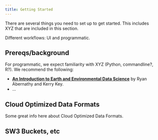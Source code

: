 ```yaml
---
title: Getting Started
---
```


There are several things you need to set up to get started. This includes XYZ that are included in this section. 

Different workflows: UI and programmatic. 

## Prereqs/background 
 
For programmatic, we expect familiarity with XYZ (Python, commandline?, R?). We recommend the following: 

- [**An Introduction to Earth and Environmental Data Science**](https://earth-env-data-science.github.io/intro.html) by Ryan Abernathy and Kerry Key. 
- ...

## Cloud Optimized Data Formats

Some great info here about Cloud Optimized Data Formats.

## SW3 Buckets, etc

